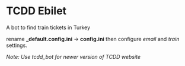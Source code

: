 # TCDD Ebilet
A bot to find train tickets in Turkey

rename **_default.config.ini** -> **config.ini** then configure *email* and *train* settings.

*Note: Use tcdd_bot for newer version of TCDD website*